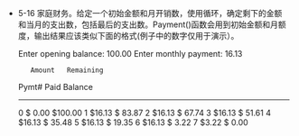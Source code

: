 * 5-16
家庭财务。给定一个初始金额和月开销数，使用循环，确定剩下的金额和当月的支出数，包括最后的支出数。Payment()函数会用到初始金额和月额度，输出结果应该类似下面的格式(例子中的数字仅用于演示）。


    Enter opening balance: 100.00
    Enter monthly payment: 16.13

         Amount   Remaining
    Pymt#    Paid        Balance
    ------   ----     ---------
    0        $ 0.00      $100.00
    1        $16.13      $ 83.87
    2        $16.13      $ 67.74
    3        $16.13      $ 51.61
    4        $16.13      $ 35.48
    5        $16.13      $ 19.35
    6        $16.13      $  3.22
    7        $3.22       $  0.00

